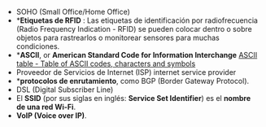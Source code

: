 
* SOHO (Small Office/Home Office)
* ***Etiquetas de RFID** : Las etiquetas de identificación por radiofrecuencia (Radio Frequency Indication - RFID) se pueden colocar dentro o sobre objetos para rastrearlos o monitorear sensores para muchas condiciones.
* ***ASCII**, or **American Standard Code for Information Interchange** [ASCII table - Table of ASCII codes, characters and symbols](https://www.ascii-code.com/)
* Proveedor de Servicios de Internet (ISP) internet service provider
* ***protocolos de enrutamiento**, como BGP (Border Gateway Protocol).
 * DSL (Digital Subscriber Line)
 * El **SSID** (por sus siglas en inglés: **Service Set Identifier**) es el **nombre de una red Wi-Fi**.
 *  **VoIP (Voice over IP)**.

